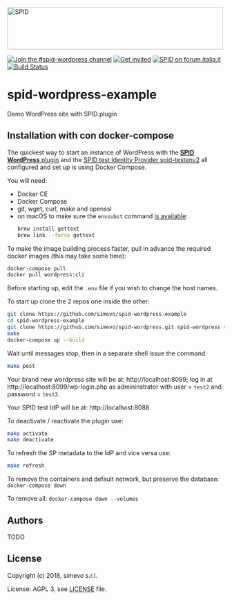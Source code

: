 <img src="https://github.com/italia/spid-graphics/blob/master/spid-logos/spid-logo-b-lb.png" alt="SPID" data-canonical-src="https://github.com/italia/spid-graphics/blob/master/spid-logos/spid-logo-b-lb.png" width="500" height="98" />

[![Join the #spid-wordpress channel](https://img.shields.io/badge/Slack%20channel-%23spid--wordpress-blue.svg?logo=slack)](https://developersitalia.slack.com/messages/C7ESTBB98)
[![Get invited](https://slack.developers.italia.it/badge.svg)](https://slack.developers.italia.it/)
[![SPID on forum.italia.it](https://img.shields.io/badge/Forum-SPID-blue.svg)](https://forum.italia.it/c/spid)
[![Build Status](https://travis-ci.com/simevo/spid-wordpress-example-form.svg?branch=master)](https://travis-ci.com/simevo/spid-wordpress-example-form)

# spid-wordpress-example

Demo WordPress site with SPID plugin

## Installation with con docker-compose

The quickest way to start an instance of WordPress with the [**SPID WordPress** plugin](https://github.com/simevo/spid-wordpress) and the [SPID test Identity Provider spid-testenv2](https://github.com/italia/spid-testenv2) all configured and set up is using Docker Compose.

You will need:
- Docker CE
- Docker Compose
- git, wget, curl, make and openssl
- on macOS to make sure the `envsubst` command [is available](https://stackoverflow.com/questions/23620827/envsubst-command-not-found-on-mac-os-x-10-8):
    ```sh
    brew install gettext
    brew link --force gettext
    ```

To make the image building process faster, pull in advance the required docker images (this may take some time):
```sh
docker-compose pull
docker pull wordpress:cli
```

Before starting up, edit the `.env` file if you wish to change the host names.

To start up clone the 2 repos one inside the other:
```sh
git clone https://github.com/simevo/spid-wordpress-example
cd spid-wordpress-example
git clone https://github.com/simevo/spid-wordpress.git spid-wordpress # yes ! clone spid-wordpress inside spid-wordpress-example !
make
docker-compose up --build
```

Wait until messages stop, then in a separate shell issue the command:
```sh
make post
```

Your brand new wordpress site will be at: http://localhost:8099; log in at http://localhost:8099/wp-login.php as admininstrator with user = `test2` and password = `test3`.

Your SPID test IdP will be at: http://localhost:8088

To deactivate / reactivate the plugin use:
```sh
make activate
make deactivate
```

To refresh the SP metadata to the IdP and vice versa use:
```sh
make refresh
```

To remove the containers and default network, but preserve the database: `docker-compose down`

To remove all: `docker-compose down --volumes`

## Authors

TODO

## License

Copyright (c) 2018, simevo s.r.l.

License: AGPL 3, see [LICENSE](LICENSE) file.
